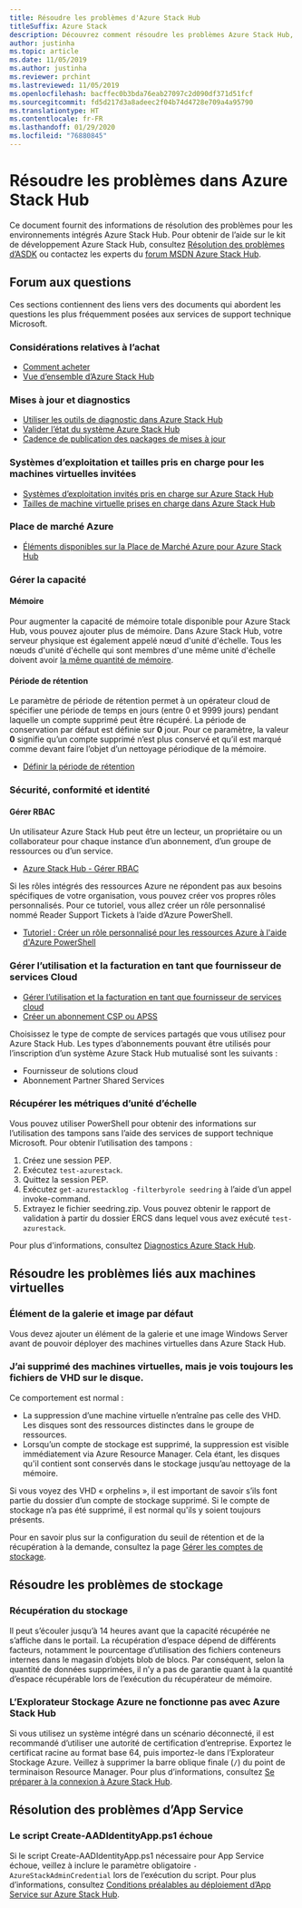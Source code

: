 ```yaml
---
title: Résoudre les problèmes d'Azure Stack Hub
titleSuffix: Azure Stack
description: Découvrez comment résoudre les problèmes Azure Stack Hub, y compris les problèmes liés aux machines virtuelles, stockage et App Service.
author: justinha
ms.topic: article
ms.date: 11/05/2019
ms.author: justinha
ms.reviewer: prchint
ms.lastreviewed: 11/05/2019
ms.openlocfilehash: bacffec0b3bda76eab27097c2d090df371d51fcf
ms.sourcegitcommit: fd5d217d3a8adeec2f04b74d4728e709a4a95790
ms.translationtype: HT
ms.contentlocale: fr-FR
ms.lasthandoff: 01/29/2020
ms.locfileid: "76880845"
---
```

# <a name="troubleshoot-issues-in-azure-stack-hub"></a>Résoudre les problèmes dans Azure Stack Hub

Ce document fournit des informations de résolution des problèmes pour les environnements intégrés Azure Stack Hub. Pour obtenir de l’aide sur le kit de développement Azure Stack Hub, consultez [Résolution des problèmes d’ASDK](../asdk/asdk-troubleshooting.md) ou contactez les experts du [forum MSDN Azure Stack Hub](https://social.msdn.microsoft.com/Forums/azure/home?forum=azurestack).

## <a name="frequently-asked-questions"></a>Forum aux questions

Ces sections contiennent des liens vers des documents qui abordent les questions les plus fréquemment posées aux services de support technique Microsoft.

### <a name="purchase-considerations"></a>Considérations relatives à l’achat

* [Comment acheter](https://azure.microsoft.com/overview/azure-stack/how-to-buy/)
* [Vue d’ensemble d’Azure Stack Hub](azure-stack-overview.md)

### <a name="updates-and-diagnostics"></a>Mises à jour et diagnostics

* [Utiliser les outils de diagnostic dans Azure Stack Hub](azure-stack-diagnostics.md)
* [Valider l’état du système Azure Stack Hub](azure-stack-diagnostic-test.md)
* [Cadence de publication des packages de mises à jour](azure-stack-servicing-policy.md#update-package-release-cadence)

### <a name="supported-operating-systems-and-sizes-for-guest-vms"></a>Systèmes d’exploitation et tailles pris en charge pour les machines virtuelles invitées

* [Systèmes d’exploitation invités pris en charge sur Azure Stack Hub](azure-stack-supported-os.md)
* [Tailles de machine virtuelle prises en charge dans Azure Stack Hub](../user/azure-stack-vm-sizes.md)

### <a name="azure-marketplace"></a>Place de marché Azure

* [Éléments disponibles sur la Place de Marché Azure pour Azure Stack Hub](azure-stack-marketplace-azure-items.md)

### <a name="manage-capacity"></a>Gérer la capacité

#### <a name="memory"></a>Mémoire

Pour augmenter la capacité de mémoire totale disponible pour Azure Stack Hub, vous pouvez ajouter plus de mémoire. Dans Azure Stack Hub, votre serveur physique est également appelé nœud d'unité d'échelle. Tous les nœuds d'unité d'échelle qui sont membres d'une même unité d'échelle doivent avoir [la même quantité de mémoire](azure-stack-manage-storage-physical-memory-capacity.md).

#### <a name="retention-period"></a>Période de rétention

Le paramètre de période de rétention permet à un opérateur cloud de spécifier une période de temps en jours (entre 0 et 9999 jours) pendant laquelle un compte supprimé peut être récupéré. La période de conservation par défaut est définie sur **0** jour. Pour ce paramètre, la valeur **0** signifie qu’un compte supprimé n’est plus conservé et qu’il est marqué comme devant faire l’objet d’un nettoyage périodique de la mémoire.

* [Définir la période de rétention](azure-stack-manage-storage-accounts.md#set-the-retention-period)

### <a name="security-compliance-and-identity"></a>Sécurité, conformité et identité  

#### <a name="manage-rbac"></a>Gérer RBAC

Un utilisateur Azure Stack Hub peut être un lecteur, un propriétaire ou un collaborateur pour chaque instance d’un abonnement, d’un groupe de ressources ou d’un service.

* [Azure Stack Hub - Gérer RBAC](azure-stack-manage-permissions.md)

Si les rôles intégrés des ressources Azure ne répondent pas aux besoins spécifiques de votre organisation, vous pouvez créer vos propres rôles personnalisés. Pour ce tutoriel, vous allez créer un rôle personnalisé nommé Reader Support Tickets à l’aide d’Azure PowerShell.

* [Tutoriel : Créer un rôle personnalisé pour les ressources Azure à l'aide d'Azure PowerShell](https://docs.microsoft.com/azure/role-based-access-control/tutorial-custom-role-powershell)

### <a name="manage-usage-and-billing-as-a-csp"></a>Gérer l’utilisation et la facturation en tant que fournisseur de services Cloud

* [Gérer l’utilisation et la facturation en tant que fournisseur de services cloud](azure-stack-add-manage-billing-as-a-csp.md#create-a-csp-or-apss-subscription)
* [Créer un abonnement CSP ou APSS](azure-stack-add-manage-billing-as-a-csp.md#create-a-csp-or-apss-subscription)

Choisissez le type de compte de services partagés que vous utilisez pour Azure Stack Hub. Les types d’abonnements pouvant être utilisés pour l’inscription d’un système Azure Stack Hub mutualisé sont les suivants :

* Fournisseur de solutions cloud
* Abonnement Partner Shared Services

### <a name="get-scale-unit-metrics"></a>Récupérer les métriques d’unité d’échelle

Vous pouvez utiliser PowerShell pour obtenir des informations sur l’utilisation des tampons sans l’aide des services de support technique Microsoft. Pour obtenir l’utilisation des tampons :

1. Créez une session PEP.
2. Exécutez `test-azurestack`.
3. Quittez la session PEP.
4. Exécutez `get-azurestacklog -filterbyrole seedring` à l’aide d’un appel invoke-command.
5. Extrayez le fichier seedring.zip. Vous pouvez obtenir le rapport de validation à partir du dossier ERCS dans lequel vous avez exécuté `test-azurestack`.

Pour plus d'informations, consultez [Diagnostics Azure Stack Hub](azure-stack-configure-on-demand-diagnostic-log-collection.md#use-the-privileged-endpoint-pep-to-collect-diagnostic-logs).

## <a name="troubleshoot-virtual-machines-vms"></a>Résoudre les problèmes liés aux machines virtuelles

### <a name="default-image-and-gallery-item"></a>Élément de la galerie et image par défaut

Vous devez ajouter un élément de la galerie et une image Windows Server avant de pouvoir déployer des machines virtuelles dans Azure Stack Hub.

### <a name="ive-deleted-some-vms-but-still-see-the-vhd-files-on-disk"></a>J’ai supprimé des machines virtuelles, mais je vois toujours les fichiers de VHD sur le disque.

Ce comportement est normal :

* La suppression d’une machine virtuelle n’entraîne pas celle des VHD. Les disques sont des ressources distinctes dans le groupe de ressources.
* Lorsqu’un compte de stockage est supprimé, la suppression est visible immédiatement via Azure Resource Manager. Cela étant, les disques qu'il contient sont conservés dans le stockage jusqu’au nettoyage de la mémoire.

Si vous voyez des VHD « orphelins », il est important de savoir s’ils font partie du dossier d’un compte de stockage supprimé. Si le compte de stockage n’a pas été supprimé, il est normal qu'ils y soient toujours présents.

Pour en savoir plus sur la configuration du seuil de rétention et de la récupération à la demande, consultez la page [Gérer les comptes de stockage](azure-stack-manage-storage-accounts.md).

## <a name="troubleshoot-storage"></a>Résoudre les problèmes de stockage

### <a name="storage-reclamation"></a>Récupération du stockage

Il peut s’écouler jusqu’à 14 heures avant que la capacité récupérée ne s’affiche dans le portail. La récupération d’espace dépend de différents facteurs, notamment le pourcentage d’utilisation des fichiers conteneurs internes dans le magasin d’objets blob de blocs. Par conséquent, selon la quantité de données supprimées, il n’y a pas de garantie quant à la quantité d’espace récupérable lors de l’exécution du récupérateur de mémoire.

### <a name="azure-storage-explorer-not-working-with-azure-stack-hub"></a>L’Explorateur Stockage Azure ne fonctionne pas avec Azure Stack Hub

Si vous utilisez un système intégré dans un scénario déconnecté, il est recommandé d’utiliser une autorité de certification d’entreprise. Exportez le certificat racine au format base 64, puis importez-le dans l’Explorateur Stockage Azure. Veillez à supprimer la barre oblique finale (`/`) du point de terminaison Resource Manager. Pour plus d’informations, consultez [Se préparer à la connexion à Azure Stack Hub](https://docs.microsoft.com/azure-stack/user/azure-stack-storage-connect-se#prepare-for-connecting-to-azure-stack).

## <a name="troubleshooting-app-service"></a>Résolution des problèmes d’App Service

### <a name="create-aadidentityappps1-script-fails"></a>Le script Create-AADIdentityApp.ps1 échoue

Si le script Create-AADIdentityApp.ps1 nécessaire pour App Service échoue, veillez à inclure le paramètre obligatoire `-AzureStackAdminCredential` lors de l’exécution du script. Pour plus d’informations, consultez [Conditions préalables au déploiement d’App Service sur Azure Stack Hub](azure-stack-app-service-before-you-get-started.md#create-an-azure-active-directory-app).
